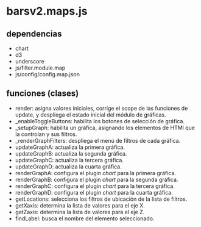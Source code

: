 # barsv2.maps.js

## dependencias
* chart
* d3
* underscore
* js/filter.module.map
* js/config/config.map.json

## funciones (clases)
* render: asigna valores iniciales, corrige el scope de las funciones de update, y despliega el estado inicial del módulo de gráficas. 
* _enableToggleButtons: habilita los botones de selección de gráfica.
* _setupGraph: habilita un gráfica, asignando los elementos de HTMl que la controlan y sus filtros.
* _renderGraphFilters: despliega el menú de filtros de cada gráfica.
* updateGraphA: actualiza la primera gráfica.
* updateGraphB: actualiza la segunda gráfica.
* updateGraphC: actualiza la tercera gráfica.
* updateGraphD: actualiza la cuarta gráfica.
* renderGraphA: configura el plugin _chart_ para la primera gráfica.
* renderGraphB: configura el plugin _chart_ para la segunda gráfica.
* renderGraphC: configura el plugin _chart_ para la tercera gráfica.
* renderGraphD: configura el plugin _chart_ para la cuarta gráfica.
* getLocations: selecciona los filtros de ubicación de la lista de filtros.
* getXaxis: determina la lista de valores para el eje X.
* getZaxis: determina la lista de valores para el eje Z.
* findLabel: busca el nombre del elemento seleccionado.